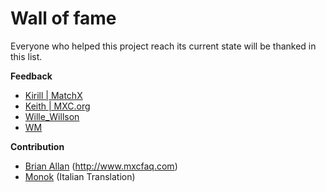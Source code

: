 # Wall of fame

Everyone who helped this project reach its current state will be thanked in this list.

**Feedback**
* [Kirill | MatchX](https://discordapp.com/users/577804846179024896/)
* [Keith | MXC.org](https://t.me/CryptoKeith)
* [Wille_Willson](https://t.me/Wille_Willson)
* [WM](https://t.me/wiseoldman)

**Contribution**
* [Brian Allan](https://t.me/BrinerMiner) (http://www.mxcfaq.com)
* [Monok](https://t.me/Monok) (Italian Translation)
